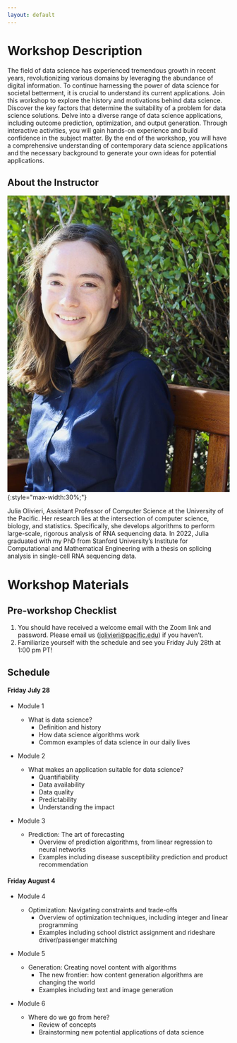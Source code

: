 ```yaml
---
layout: default
---
```


# Workshop Description
The field of data science has experienced tremendous growth in recent years, revolutionizing various domains by leveraging the abundance of digital information. To continue harnessing the power of data science for societal betterment, it is crucial to understand its current applications.
Join this workshop to explore the history and motivations behind data science. Discover the key factors that determine the suitability of a problem for data science solutions. Delve into a diverse range of data science applications, including outcome prediction, optimization, and output generation. Through interactive activities, you will gain hands-on experience and build confidence in the subject matter. By the end of the workshop, you will have a comprehensive understanding of contemporary data science applications and the necessary background to generate your own ideas for potential applications.

## About the Instructor
![Julia Olivieri](/assets/img/profile.jpg){:style="max-width:30%;"}

Julia Olivieri, Assistant Professor of Computer Science at the University of the Pacific. Her research lies at the intersection of computer science, biology, and statistics. Specifically, she develops algorithms to perform large-scale, rigorous analysis of RNA sequencing data. In 2022, Julia graduated with my PhD from Stanford University’s Institute for Computational and Mathematical Engineering with a thesis on splicing analysis in single-cell RNA sequencing data.

# Workshop Materials

## Pre-workshop Checklist
1. You should have received a welcome email with the Zoom link and password. Please email us (jolivieri@pacific.edu) if you haven’t.
2. Familiarize yourself with the schedule and see you Friday July 28th at 1:00 pm PT!

## Schedule
#### Friday July 28 <!--[[slides](/docs/day1-digital-exhaust-and-ml.pdf)] [[zoom recording](https://stanford.zoom.us/rec/share/AkpiSzqyUvzlQZdslmzvElXjFpS2fvteI50BemyZFcA-D3mdocRsoy1WJdkoysOh.cEQOPM8XKS_kPBBQ?startTime=1660592689000)]-->
- Module 1 <!--(1:00-2:00 PM)-->
  - What is data science?
    - Definition and history
    - How data science algorithms work
    - Common examples of data science in our daily lives

- Module 2 <!--(2:00-3:00 PM)-->
  - What makes an application suitable for data science?
    - Quantifiability
    - Data availability
    - Data quality
    - Predictability
    - Understanding the impact

- Module 3 <!--(3:00-4:00 PM)-->
  - Prediction: The art of forecasting
    - Overview of prediction algorithms, from linear regression to neural networks
    - Examples including disease susceptibility prediction and product recommendation

  <!-- - [Jupyter notebook](https://nbviewer.org/urls/dl.dropbox.com/s/8f06s0oetf5utxd/ICME%20Data%20Privacy%20%26%20Ethics%20Course.ipynb) -->
  
#### Friday August 4 <!--[[slides](/docs/day2-dp-transparency-regulation.pdf)] [[zoom recording](https://stanford.zoom.us/rec/share/Zq3mqcYu1on_zbCgv8uOjdB6ajBcM76GjH1svFK25JgC4vXuLG3NeU7HTiWverBN.aBh9JBlYnp4uCd-B?startTime=1660679030000)]-->
- Module 4 <!--(1:00-2:00 PM)-->
  - Optimization: Navigating constraints and trade-offs
    - Overview of optimization techniques, including integer and linear programming
    - Examples including school district assignment and rideshare driver/passenger matching

- Module 5 <!--(2:00-3:00 PM)-->
  - Generation: Creating novel content with algorithms
    - The new frontier: how content generation algorithms are changing the world
    - Examples including text and image generation

- Module 6 <!--(3:00-4:00 PM)-->
  - Where do we go from here?
    - Review of concepts
    - Brainstorming new potential applications of data science







